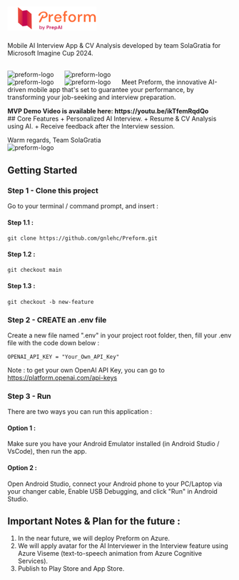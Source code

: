 # <img src="assets/img/logopreform.png" alt="preform-logo" width="200" style="margin-right: 20px;">
Mobile AI Interview App & CV Analysis developed by team SolaGratia for Microsoft Imagine Cup 2024.

<p>
  <br>
   <img src="https://i.ibb.co/yNzj0g7/S-37634063-0.jpg" alt="preform-logo" width="500" style="margin-right: 20px;">
  <img src="https://i.ibb.co/T09BZzL/S-37634065-0.jpg" alt="preform-logo" width="500" style="margin-right: 20px;">
  <br>
  <img src="https://i.ibb.co/wsDbkLr/S-37634066-0.jpg" alt="preform-logo" width="500" style="margin-right: 20px;">
  <img src="https://i.ibb.co/tpyj2Bq/S-37634068-0.jpg" alt="preform-logo" width="500" style="margin-right: 20px;">
  Meet Preform, the innovative AI-driven mobile app that's set to guarantee your performance, by transforming your job-seeking and interview preparation. 
  <br>
</p>
<b>MVP Demo Video is available here: https://youtu.be/ikTfemRqdQo</b>
<br>
## Core Features
+ Personalized AI Interview.
+ Resume & CV Analysis using AI.
+ Receive feedback after the Interview session.

Warm regards,
Team SolaGratia
<br>
<img src="https://i.ibb.co/j8bwZ2W/animoji.png" alt="preform-logo" width="200" style="margin-right: 20px;">

## Getting Started
### Step 1 - Clone this project
Go to your terminal / command prompt, and insert :
#### Step 1.1 :
```
git clone https://github.com/gnlehc/Preform.git
```

#### Step 1.2 :
```
git checkout main
```

#### Step 1.3 :
```
git checkout -b new-feature
```

### Step 2 - CREATE an .env file
Create a new file named ".env" in your project root folder, then, fill your .env file with the code down below :
```
OPENAI_API_KEY = "Your_Own_API_Key"
```

Note : to get your own OpenAI API Key, you can go to https://platform.openai.com/api-keys

### Step 3 - Run
There are two ways you can run this application :
#### Option 1 :
Make sure you have your Android Emulator installed (in Android Studio / VsCode), then run the app.
#### Option 2 :
Open Android Studio, connect your Android phone to your PC/Laptop via your changer cable, Enable USB Debugging, and click "Run" in Android Studio.

## Important Notes & Plan for the future :
1. In the near future, we will deploy Preform on Azure.
2. We will apply avatar for the AI Interviewer in the Interview feature using Azure Viseme (text-to-speech animation from Azure Cognitive Services).
3. Publish to Play Store and App Store.
